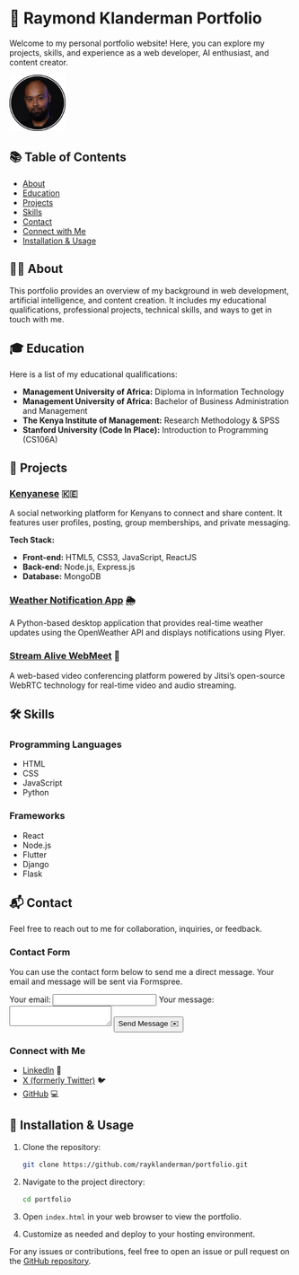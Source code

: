 # 🌟 Raymond Klanderman Portfolio

Welcome to my personal portfolio website! Here, you can explore my projects, skills, and experience as a web developer, AI enthusiast, and content creator.

<img src="cvimg.png" alt="Raymond Klanderman" style="width: 100px; height: 100px;" />

## 📚 Table of Contents

- [About](#about)
- [Education](#education)
- [Projects](#projects)
- [Skills](#skills)
- [Contact](#contact)
- [Connect with Me](#connect-with-me)
- [Installation & Usage](#installation--usage)

## 🧑‍💻 About

This portfolio provides an overview of my background in web development, artificial intelligence, and content creation. It includes my educational qualifications, professional projects, technical skills, and ways to get in touch with me.

## 🎓 Education

Here is a list of my educational qualifications:

- **Management University of Africa:** Diploma in Information Technology
- **Management University of Africa:** Bachelor of Business Administration and Management
- **The Kenya Institute of Management:** Research Methodology & SPSS
- **Stanford University (Code In Place):** Introduction to Programming (CS106A)

## 💼 Projects

### [Kenyanese](https://kenyanese.online) 🇰🇪

A social networking platform for Kenyans to connect and share content. It features user profiles, posting, group memberships, and private messaging.

**Tech Stack:**
- **Front-end:** HTML5, CSS3, JavaScript, ReactJS
- **Back-end:** Node.js, Express.js
- **Database:** MongoDB

### [Weather Notification App](https://github.com/rayklanderman/CODE-IN-PLACE-) 🌦️

A Python-based desktop application that provides real-time weather updates using the OpenWeather API and displays notifications using Plyer.

### [Stream Alive WebMeet](https://streamalive.online/webmeet/) 🎥

A web-based video conferencing platform powered by Jitsi’s open-source WebRTC technology for real-time video and audio streaming.

## 🛠️ Skills

### Programming Languages

- HTML
- CSS
- JavaScript
- Python

### Frameworks

- React
- Node.js
- Flutter
- Django
- Flask

## 📬 Contact

Feel free to reach out to me for collaboration, inquiries, or feedback.

### Contact Form

You can use the contact form below to send me a direct message. Your email and message will be sent via Formspree.

<form action="https://formspree.io/f/xovaznqd" method="POST">
  <label>
    Your email:
    <input type="email" name="email" required>
  </label>
  <label>
    Your message:
    <textarea name="message" required></textarea>
  </label>
  <button type="submit">Send Message ✉️</button>
</form>

### Connect with Me

- [LinkedIn](https://www.linkedin.com/in/raymondklanderman/) 🔗
- [X (formerly Twitter)](https://x.com/rayklanderman) 🐦
- [GitHub](https://github.com/rayklanderman) 💻

## 🚀 Installation & Usage

1. Clone the repository:
   ```bash
   git clone https://github.com/rayklanderman/portfolio.git
   ```

2. Navigate to the project directory:
   ```bash
   cd portfolio
   ```

3. Open `index.html` in your web browser to view the portfolio.

4. Customize as needed and deploy to your hosting environment.

For any issues or contributions, feel free to open an issue or pull request on the [GitHub repository](https://github.com/rayklanderman/portfolio).


